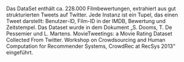 Das DataSet enthält ca. 228.000 Filmbewertungen, extrahiert aus gut strukturierten Tweets auf Twitter. Jede Instanz ist ein Tupel, das einen Tweet darstellt: Benutzer-ID, Film-ID in der IMDB, Bewertung und Zeitstempel. Das Dataset wurde in dem Dokument „S. Dooms, T. De Pessemier und L. Martens. MovieTweetings: a Movie Rating Dataset Collected From Twitter. Workshop on Crowdsourcing and Human Computation for Recommender Systems, CrowdRec at RecSys 2013“ eingeführt.

<!---HONumber=July15_HO4-->